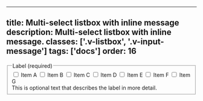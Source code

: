 <!--
 *              Copyright (c) 2025 Visa, Inc.
 *
 * Licensed under the Apache License, Version 2.0 (the "License");
 * you may not use this file except in compliance with the License.
 * You may obtain a copy of the License at
 *
 *         http://www.apache.org/licenses/LICENSE-2.0
 *
 * Unless required by applicable law or agreed to in writing, software
 * distributed under the License is distributed on an "AS IS" BASIS,
 * WITHOUT WARRANTIES OR CONDITIONS OF ANY KIND, either express or implied.
 * See the License for the specific language governing permissions and
 * limitations under the License.
 *
 -->
---
title: Multi-select listbox with inline message 
description: Multi-select listbox with inline message. 
classes: ['.v-listbox', '.v-input-message']
tags: ['docs']
order: 16
---

<fieldset aria-labelledby="multi-select-messaging-listbox-legend multi-select-messaging-listbox-message">
  <legend class="v-label" id="multi-select-messaging-listbox-legend">
    Label (required)
  </legend>
  <div class="v-listbox-container">
    <div class="v-listbox v-listbox-scroll">
      <label class="v-listbox-item" for="multi-select-messaging-checkbox-1">
        <input class="v-checkbox" id="multi-select-messaging-checkbox-1" name="multi-select-messaging-example" type="checkbox"/>
        <span class="v-label v-typography-label-large">
          Item A
        </span>
      </label>
      <label class="v-listbox-item" for="multi-select-messaging-checkbox-2">
        <input class="v-checkbox" id="multi-select-messaging-checkbox-2" name="multi-select-messaging-example" type="checkbox"/>
        <span class="v-label v-typography-label-large">
          Item B
        </span>
      </label>
      <label class="v-listbox-item" for="multi-select-messaging-checkbox-3">
        <input class="v-checkbox" id="multi-select-messaging-checkbox-3" name="multi-select-messaging-example" type="checkbox"/>
        <span class="v-label v-typography-label-large">
          Item C
        </span>
      </label>
      <label class="v-listbox-item" for="multi-select-messaging-checkbox-4">
        <input class="v-checkbox" id="multi-select-messaging-checkbox-4" name="multi-select-messaging-example" type="checkbox"/>
        <span class="v-label v-typography-label-large">
          Item D
        </span>
      </label>
      <label class="v-listbox-item" for="multi-select-messaging-checkbox-5">
        <input class="v-checkbox" id="multi-select-messaging-checkbox-5" name="multi-select-messaging-example" type="checkbox"/>
        <span class="v-label v-typography-label-large">
          Item E
        </span>
      </label>
      <label class="v-listbox-item" for="multi-select-messaging-checkbox-6">
        <input class="v-checkbox" id="multi-select-messaging-checkbox-6" name="multi-select-messaging-example" type="checkbox"/>
        <span class="v-label v-typography-label-large">
          Item F
        </span>
      </label>
      <label class="v-listbox-item" for="multi-select-messaging-checkbox-7">
        <input class="v-checkbox" id="multi-select-messaging-checkbox-7" name="multi-select-messaging-example" type="checkbox"/>
        <span class="v-label v-typography-label-large">
          Item G
        </span>
      </label>
    </div>
  </div>
  <span class="v-input-message" id="multi-select-messaging-listbox-message">
    This is optional text that describes the label in more detail.
  </span>
  <div class="v-listbox-container </fieldset>
</fieldset>
